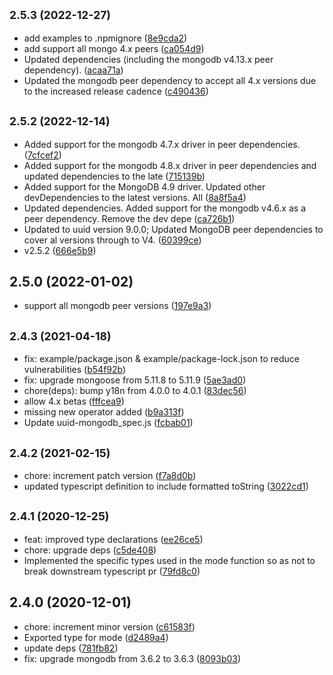 ## <small>2.5.3 (2022-12-27)</small>

* add examples to .npmignore ([8e9cda2](https://github.com/cdimascio/uuid-mongodb/commit/8e9cda2))
* add support all mongo 4.x peers ([ca054d9](https://github.com/cdimascio/uuid-mongodb/commit/ca054d9))
* Updated dependencies (including the mongodb v4.13.x peer dependency). ([acaa71a](https://github.com/cdimascio/uuid-mongodb/commit/acaa71a))
* Updated the mongodb peer dependency to accept all 4.x versions due to the increased release cadence  ([c490436](https://github.com/cdimascio/uuid-mongodb/commit/c490436))

## <small>2.5.2 (2022-12-14)</small>

* Added support for the mongodb 4.7.x driver in peer dependencies. ([7cfcef2](https://github.com/cdimascio/uuid-mongodb/commit/7cfcef2))
* Added support for the mongodb 4.8.x driver in peer dependencies and updated dependencies to the late ([715139b](https://github.com/cdimascio/uuid-mongodb/commit/715139b))
* Added support for the MongoDB 4.9 driver. Updated other devDependencies to the latest versions. All  ([8a8f5a4](https://github.com/cdimascio/uuid-mongodb/commit/8a8f5a4))
* Updated dependencies. Added support for the mongodb v4.6.x as a peer dependency. Remove the dev depe ([ca726b1](https://github.com/cdimascio/uuid-mongodb/commit/ca726b1))
* Updated to uuid version 9.0.0; Updated MongoDB peer dependencies to cover al versions through to V4. ([60399ce](https://github.com/cdimascio/uuid-mongodb/commit/60399ce))
* v2.5.2 ([666e5b9](https://github.com/cdimascio/uuid-mongodb/commit/666e5b9))



## 2.5.0 (2022-01-02)

* support all mongodb peer versions ([197e9a3](https://github.com/cdimascio/uuid-mongodb/commit/197e9a3))



## <small>2.4.3 (2021-04-18)</small>

* fix: example/package.json & example/package-lock.json to reduce vulnerabilities ([b54f92b](https://github.com/cdimascio/uuid-mongodb/commit/b54f92b))
* fix: upgrade mongoose from 5.11.8 to 5.11.9 ([5ae3ad0](https://github.com/cdimascio/uuid-mongodb/commit/5ae3ad0))
* chore(deps): bump y18n from 4.0.0 to 4.0.1 ([83dec56](https://github.com/cdimascio/uuid-mongodb/commit/83dec56))
* allow 4.x betas ([fffcea9](https://github.com/cdimascio/uuid-mongodb/commit/fffcea9))
* missing new operator added ([b9a313f](https://github.com/cdimascio/uuid-mongodb/commit/b9a313f))
* Update uuid-mongodb_spec.js ([fcbab01](https://github.com/cdimascio/uuid-mongodb/commit/fcbab01))



## <small>2.4.2 (2021-02-15)</small>

* chore: increment patch version ([f7a8d0b](https://github.com/cdimascio/uuid-mongodb/commit/f7a8d0b))
* updated typescript definition to include formatted toString ([3022cd1](https://github.com/cdimascio/uuid-mongodb/commit/3022cd1))



## <small>2.4.1 (2020-12-25)</small>

* feat: improved type declarations ([ee26ce5](https://github.com/cdimascio/uuid-mongodb/commit/ee26ce5))
* chore: upgrade deps ([c5de408](https://github.com/cdimascio/uuid-mongodb/commit/c5de408))
* Implemented the specific types used in the mode function so as not to break downstream typescript pr ([79fd8c0](https://github.com/cdimascio/uuid-mongodb/commit/79fd8c0))



## 2.4.0 (2020-12-01)

* chore: increment minor version ([c61583f](https://github.com/cdimascio/uuid-mongodb/commit/c61583f))
* Exported type for mode ([d2489a4](https://github.com/cdimascio/uuid-mongodb/commit/d2489a4))
* update deps ([781fb82](https://github.com/cdimascio/uuid-mongodb/commit/781fb82))
* fix: upgrade mongodb from 3.6.2 to 3.6.3 ([8093b03](https://github.com/cdimascio/uuid-mongodb/commit/8093b03))






